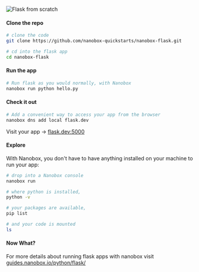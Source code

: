 ![Flask from scratch](https://guides.nanobox.io/assets/quickstart-icons/flask.png)

#### Clone the repo

```bash
# clone the code
git clone https://github.com/nanobox-quickstarts/nanobox-flask.git

# cd into the flask app
cd nanobox-flask
```

#### Run the app

```bash
# Run flask as you would normally, with Nanobox
nanobox run python hello.py
```

#### Check it out

```bash
# Add a convenient way to access your app from the browser
nanobox dns add local flask.dev
```

Visit your app -> [flask.dev:5000](http://flask.dev:5000)

#### Explore

With Nanobox, you don't have to have anything installed on your machine to run your app:

```bash
# drop into a Nanobox console
nanobox run

# where python is installed,
python -v

# your packages are available,
pip list

# and your code is mounted
ls
```

#### Now What?
For more details about running flask apps with nanobox visit [guides.nanobox.io/python/flask/](https://guides.nanobox.io/python/flask/)
